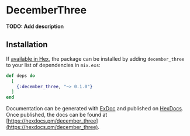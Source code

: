 # DecemberThree

**TODO: Add description**

## Installation

If [available in Hex](https://hex.pm/docs/publish), the package can be installed
by adding `december_three` to your list of dependencies in `mix.exs`:

```elixir
def deps do
  [
    {:december_three, "~> 0.1.0"}
  ]
end
```

Documentation can be generated with [ExDoc](https://github.com/elixir-lang/ex_doc)
and published on [HexDocs](https://hexdocs.pm). Once published, the docs can
be found at [https://hexdocs.pm/december_three](https://hexdocs.pm/december_three).

